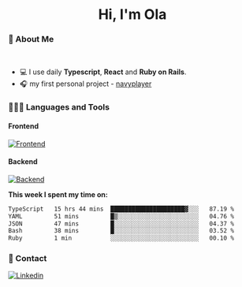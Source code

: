 <h1 align="center">Hi, I'm Ola</h1>

### 💅 About Me

<br/>

- 💻 I use daily **Typescript**, **React** and **Ruby on Rails**.
- 🎧 my first personal project - [navyplayer](https://navyplayer.netlify.app/)

### 👩🏻‍💻 Languages and Tools

#### Frontend

[![Frontend](https://skillicons.dev/icons?i=react,nextjs,ts,js,html,css,scss,tailwind)](https://skillicons.dev)

#### Backend
[![Backend](https://skillicons.dev/icons?i=nodejs,express,nestjs,rails,graphql)](https://skillicons.dev)

**This week I spent my time on:**

<!--START_SECTION:waka-->

```txt
TypeScript   15 hrs 44 mins  █████████████████████▓░░░   87.19 %
YAML         51 mins         █▒░░░░░░░░░░░░░░░░░░░░░░░   04.76 %
JSON         47 mins         █░░░░░░░░░░░░░░░░░░░░░░░░   04.37 %
Bash         38 mins         █░░░░░░░░░░░░░░░░░░░░░░░░   03.52 %
Ruby         1 min           ░░░░░░░░░░░░░░░░░░░░░░░░░   00.10 %
```

<!--END_SECTION:waka-->

### 📨 Contact
  
[![Linkedin](https://skillicons.dev/icons?i=linkedin)](https://linkedin.com/in/aleksandra-kamińska)
